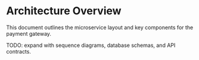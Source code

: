 # Architecture Overview

This document outlines the microservice layout and key components for the payment gateway.

TODO: expand with sequence diagrams, database schemas, and API contracts.
